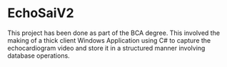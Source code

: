 # EchoSaiV2
This project has been done as part of the BCA degree. This involved the making of a thick client Windows Application using C# to capture the echocardiogram video and store it in a structured manner involving database operations.
